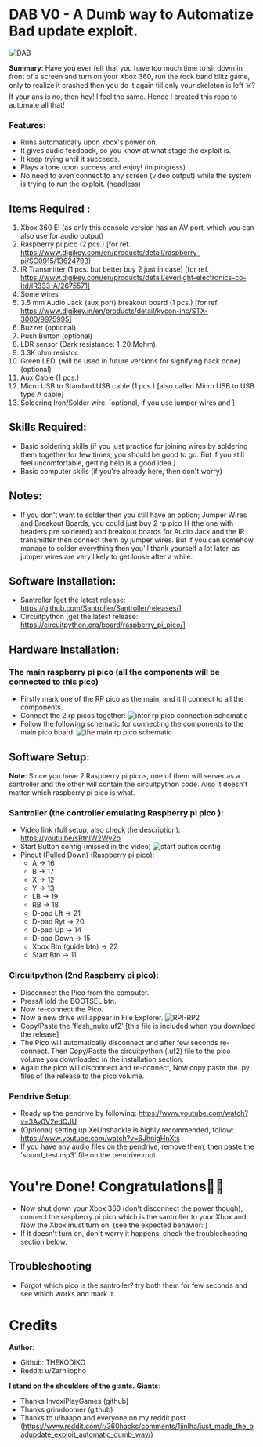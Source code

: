 # DAB V0 - A Dumb way to Automatize Bad update exploit. 

![DAB](https://github.com/THEKODIKO/DAB-Dumb_way_to_Automatize_BadUpdate/blob/2bcbe75b81156ed0d29ba17e6454188d1008a259/assets/DAB_mascot.png "DAB")

**Summary**: Have you ever felt that you have too much time to sit down in front of a screen and turn on your Xbox 360, run the rock band blitz game, only to realize it crashed then you do it again till only your skeleton is left ☠️? If your ans is no, then hey! I feel the same. Hence I created this repo to automate all that!

### Features:
- Runs automatically upon xbox's power on.
- It gives audio feedback, so you know at what stage the exploit is.
- It keep trying until it succeeds.
- Plays a tone upon success and enjoy! (in progress)
- No need to even connect to any screen (video output) while the system is trying to run the exploit. (headless)


## Items Required : 

 1. Xbox 360 E! (as only this console version has an AV port, which you can also use for audio output)
 2. Raspberry pi pico (2 pcs.) [for ref. https://www.digikey.com/en/products/detail/raspberry-pi/SC0915/13624793]
 3. IR Transmitter (1 pcs. but better buy 2 just in case) [for ref. https://www.digikey.com/en/products/detail/everlight-electronics-co-ltd/IR333-A/2675571]
 4. Some wires 
 5. 3.5 mm Audio Jack (aux port) breakout board (1 pcs.) [for ref. https://www.digikey.in/en/products/detail/kycon-inc/STX-3000/9975995]
 6. Buzzer (optional)
 7. Push Button (optional)
 8. LDR sensor (Dark resistance: 1-20 Mohm).
 9. 3.3K ohm resistor.
 10. Green LED. (will be used in future versions for signifying hack done) (optional)
 11. Aux Cable (1 pcs.)
 12. Micro USB to Standard USB cable (1 pcs.) [also called Micro USB to USB type A cable]
 13. Soldering Iron/Solder wire. [optional, if you use jumper wires and ] 

## Skills Required:

 - Basic soldering skills (if you just practice for joining wires by soldering them together for few times, you should be good to go. But if you still feel uncomfortable, getting help is a good idea.)
 - Basic computer skills (if you're already here, then don't worry)

## Notes:

 - If you don't want to solder then you still have an option; Jumper Wires and Breakout Boards, you could just buy 2 rp pico H (the one with headers pre soldered) and breakout boards for Audio Jack and the IR transmitter then connect them by jumper wires. But if you can somehow manage to solder everything then you'll thank yourself a lot later, as jumper wires are very likely to get loose after a while.

## Software Installation:
- Santroller [get the latest release: https://github.com/Santroller/Santroller/releases/]
- Circuitpython [get the latest release: https://circuitpython.org/board/raspberry_pi_pico/]
## Hardware Installation:
### The main raspberry pi pico (all the components will be connected to this pico)
- Firstly mark one of the RP pico as the main, and it'll connect to all the components.
- Connect the 2 rp picos together:
![inter rp pico connection schematic](https://github.com/THEKODIKO/DAB-Dumb_way_to_Automatize_BadUpdate/blob/6d41bb9ce0efafa112a2f718f6c9985117f0116f/assets/inter-rp-pico-connection-schematic.jpg "inter rp pico connection schematic")
- Follow the following schematic for connecting the components to the main pico board:
![the main rp pico schematic](https://github.com/THEKODIKO/DAB-Dumb_way_to_Automatize_BadUpdate/blob/9ef4fc86da7cf174522e9c2a99d1b0a916c47d0f/assets/main-rp-pico-schematic.jpg "the main rp pico schematic")


## Software Setup:
**Note**: Since you have 2 Raspberry pi picos, one of them will server as a santroller and the other will contain the circuitpython code. Also it doesn't matter which raspberry pi pico is what.
### Santroller (the controller emulating Raspberry pi pico ):
- Video link (full setup, also check the description): https://youtu.be/sRtnlW2Wy2o
- Start Button config (missed in the video)
![start button config](https://github.com/THEKODIKO/DAB-Dumb_way_to_Automatize_BadUpdate/blob/9ef4fc86da7cf174522e9c2a99d1b0a916c47d0f/assets/start_btn_config.jpg "start button config")
- Pinout (Pulled Down) (Raspberry pi pico):
	- A -> 16
	- B -> 17
	- X -> 12
	- Y -> 13
	- LB -> 19
	- RB -> 18
	- D-pad Lft -> 21
	- D-pad Ryt -> 20
	- D-pad Up -> 14
	- D-pad Down -> 15
	- Xbox Btn (guide btn) -> 22
	- Start Btn -> 11
### Circuitpython (2nd Raspberry pi pico): 
- Disconnect the Pico from the computer.
- Press/Hold the BOOTSEL btn.
- Now re-connect the Pico.
- Now a new drive will appear in File Explorer.
![RPI-RP2](https://github.com/THEKODIKO/DAB-Dumb_way_to_Automatize_BadUpdate/blob/aa2319266f253f76fae2c06939434fb5cbf1ae86/assets/img_1.jpg "RPI-RP2")
- Copy/Paste the 'flash_nuke.uf2' [this file is included when you download the release]
- The Pico will automatically disconnect and after few seconds re-connect. Then Copy/Paste the circuitpython (.uf2) file to the pico volume you downloaded in the installation section.
- Again the pico will disconnect and re-connect, Now copy paste the .py files of the release to the pico volume.
### Pendrive Setup:
- Ready up the pendrive by following: https://www.youtube.com/watch?v=3Ay0V2edQJU
- (Optional) setting up XeUnshackle is highly recommended, follow: https://www.youtube.com/watch?v=6JhnigHnXts
- If you have any audio files on the pendrive, remove them, then paste the 'sound_test.mp3' file on the pendrive root.

# You're Done! Congratulations🎉🎉
- Now shut down your Xbox 360 (don't disconnect the power though); connect the raspberry pi pico which is the santroller to your Xbox and Now the Xbox must turn on. (see the expected behavior: )
- If it doesn't turn on, don't worry it happens, check the troubleshooting section below. 

##  Troubleshooting
- Forgot which pico is the santroller? try both them for few seconds and see which works and mark it.

# Credits
**Author**:  
- Github: THEKODIKO
- Reddit: u/Zarnilopho

**I stand on the shoulders of the giants.**
**Giants**: 
- Thanks InvoxiPlayGames (github)
- Thanks grimdoomer (github)
- Thanks to u/baapo and everyone on my reddit post.(https://www.reddit.com/r/360hacks/comments/1jinlha/just_made_the_badupdate_exploit_automatic_dumb_way/)
